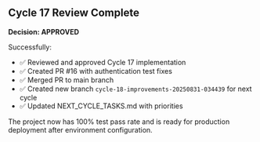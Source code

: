## Cycle 17 Review Complete

**Decision: APPROVED**

Successfully:
- ✅ Reviewed and approved Cycle 17 implementation
- ✅ Created PR #16 with authentication test fixes
- ✅ Merged PR to main branch
- ✅ Created new branch `cycle-18-improvements-20250831-034439` for next cycle
- ✅ Updated NEXT_CYCLE_TASKS.md with priorities

The project now has 100% test pass rate and is ready for production deployment after environment configuration.
